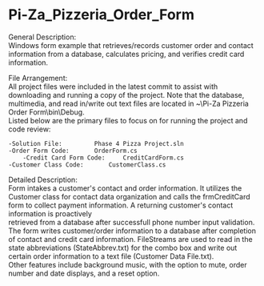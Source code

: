 # Pi-Za_Pizzeria_Order_Form

General Description:<br>
Windows form example that retrieves/records customer order and contact information from a database, calculates pricing, 
and verifies credit card information.

File Arrangement:<br>
All project files were included in the latest commit to assist with downloading and running a copy of the project.  Note 
that the database, multimedia, and read in/write out text files are located in ~\Pi-Za Pizzeria Order Form\bin\Debug.  
Listed below are the primary files to focus on for running the project and code review:
	
	-Solution File: 		Phase 4 Pizza Project.sln
	-Order Form Code:		OrderForm.cs
    	-Credit Card Form Code:		CreditCardForm.cs
	-Customer Class Code:		CustomerClass.cs

Detailed Description:<br>
Form intakes a customer's contact and order information.  It utilizes the Customer class for contact data organization
and calls the frmCreditCard form to collect payment information.  A returning customer's contact information is proactively   
retrieved from a database after successfull phone number input validation.  The form writes customer/order information to 
a database after completion of contact and credit card information.  FileStreams are used to read in the state
abbreviations (StateAbbrev.txt) for the combo box and write out certain order information to a text file (Customer Data File.txt).  
Other features include background music, with the option to mute, order number and date displays, and a reset option.
